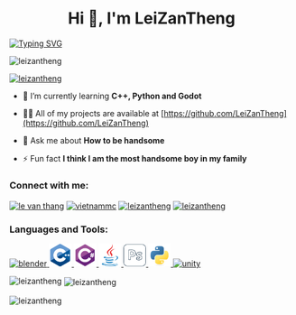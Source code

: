 
<h1 align="center">Hi 👋, I'm LeiZanTheng</h1>

<a href="https://git.io/typing-svg"><img src="https://readme-typing-svg.demolab.com?font=Fira+Code&size=26&duration=3500&pause=3000&background=2C141400&center=true&vCenter=true&multiline=true&width=1100&height=57&lines=A+random+guy+who+loves+making++games" alt="Typing SVG" /></a>


<p align="left"> <img src="https://komarev.com/ghpvc/?username=leizantheng&label=Profile%20views&color=0e75b6&style=flat" alt="leizantheng" /> </p>

<p align="left"> <a href="https://github.com/ryo-ma/github-profile-trophy"><img src="https://github-profile-trophy.vercel.app/?username=leizantheng" alt="leizantheng" /></a> </p>

- 🌱 I’m currently learning **C++, Python and Godot**

- 👨‍💻 All of my projects are available at [https://github.com/LeiZanTheng](https://github.com/LeiZanTheng)

- 💬 Ask me about **How to be handsome**

- ⚡ Fun fact **I think I am the most handsome boy in my family**

<h3 align="left">Connect with me:</h3>
<p align="left">
<a href="https://fb.com/le van thang" target="blank"><img align="center" src="https://raw.githubusercontent.com/rahuldkjain/github-profile-readme-generator/master/src/images/icons/Social/facebook.svg" alt="le van thang" height="30" width="40" /></a>
<a href="https://www.youtube.com/c/vietnammc" target="blank"><img align="center" src="https://raw.githubusercontent.com/rahuldkjain/github-profile-readme-generator/master/src/images/icons/Social/youtube.svg" alt="vietnammc" height="30" width="40" /></a>
<a href="https://codeforces.com/profile/leizantheng" target="blank"><img align="center" src="https://raw.githubusercontent.com/rahuldkjain/github-profile-readme-generator/master/src/images/icons/Social/codeforces.svg" alt="leizantheng" height="30" width="40" /></a>
<a href="https://www.leetcode.com/leizantheng" target="blank"><img align="center" src="https://raw.githubusercontent.com/rahuldkjain/github-profile-readme-generator/master/src/images/icons/Social/leet-code.svg" alt="leizantheng" height="30" width="40" /></a>
</p>

<h3 align="left">Languages and Tools:</h3>
<p align="left"> <a href="https://www.blender.org/" target="_blank" rel="noreferrer"> <img src="https://download.blender.org/branding/community/blender_community_badge_white.svg" alt="blender" width="40" height="40"/> </a> <a href="https://www.w3schools.com/cpp/" target="_blank" rel="noreferrer"> <img src="https://raw.githubusercontent.com/devicons/devicon/master/icons/cplusplus/cplusplus-original.svg" alt="cplusplus" width="40" height="40"/> </a> <a href="https://www.w3schools.com/cs/" target="_blank" rel="noreferrer"> <img src="https://raw.githubusercontent.com/devicons/devicon/master/icons/csharp/csharp-original.svg" alt="csharp" width="40" height="40"/> </a> <a href="https://www.java.com" target="_blank" rel="noreferrer"> <img src="https://raw.githubusercontent.com/devicons/devicon/master/icons/java/java-original.svg" alt="java" width="40" height="40"/> </a> <a href="https://www.photoshop.com/en" target="_blank" rel="noreferrer"> <img src="https://raw.githubusercontent.com/devicons/devicon/master/icons/photoshop/photoshop-line.svg" alt="photoshop" width="40" height="40"/> </a> <a href="https://www.python.org" target="_blank" rel="noreferrer"> <img src="https://raw.githubusercontent.com/devicons/devicon/master/icons/python/python-original.svg" alt="python" width="40" height="40"/> </a> <a href="https://unity.com/" target="_blank" rel="noreferrer"> <img src="https://www.vectorlogo.zone/logos/unity3d/unity3d-icon.svg" alt="unity" width="40" height="40"/> </a> </p>

<p><img align="left" src="https://github-readme-stats.vercel.app/api/top-langs?username=leizantheng&show_icons=true&locale=en&layout=compact" alt="leizantheng" /></p>

<p>&nbsp;<img align="center" src="https://github-readme-stats.vercel.app/api?username=leizantheng&show_icons=true&locale=en" alt="leizantheng" /></p>

<p><img align="center" src="https://github-readme-streak-stats.herokuapp.com/?user=leizantheng&" alt="leizantheng" /></p>
